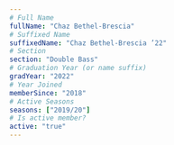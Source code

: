 ```yaml
---
# Full Name
fullName: "Chaz Bethel-Brescia"
# Suffixed Name
suffixedName: "Chaz Bethel-Brescia ’22"
# Section
section: "Double Bass"
# Graduation Year (or name suffix)
gradYear: "2022"
# Year Joined
memberSince: "2018"
# Active Seasons
seasons: ["2019/20"]
# Is active member?
active: "true"
---
```



